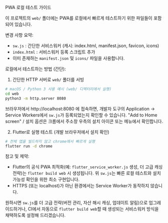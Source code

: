 PWA 로컬 테스트 가이드

이 프로젝트의 `web/` 폴더에는 PWA를 로컬에서 빠르게 테스트하기 위한 파일들이 포함되어 있습니다.

변경 사항 요약:
- `sw.js` : 간단한 서비스워커 (캐시: index.html, manifest.json, favicon, icons)
- `index.html` : 서비스워커 등록 스크립트 추가
- 이미 존재하는 `manifest.json` 및 `icons/` 파일을 사용합니다.

로컬에서 테스트하는 방법 (간단):

1) 간단한 HTTP 서버로 `web/` 폴더를 서빙

```bash
# macOS / Python 3 사용 예시 (web/ 디렉터리에서 실행)
cd web
python3 -m http.server 8080
```

브라우저에서 http://localhost:8080 에 접속하면, 개발자 도구의 Application → Service Workers에서 `sw.js`가 등록되었는지 확인할 수 있습니다. "Add to Home screen" / 설치 옵션은 크롬에서 주소창 우측의 설치 아이콘 또는 메뉴에서 확인합니다.

2) Flutter로 실행 테스트 (개발 브라우저에서 설치 확인)

```bash
# 전체 앱을 빌드하지 않고 chrome에서 빠르게 실행
flutter run -d chrome
```

참고 및 제약:
- Flutter의 공식 PWA 최적화(예: `flutter_service_worker.js` 생성, 더 고급 캐싱 전략)는 `flutter build web` 시 생성됩니다. 위 `sw.js`는 빠른 로컬 테스트와 설치 가능성 확인을 위한 최소 구현입니다.
- HTTPS (또는 localhost)가 아닌 환경에서는 Service Worker가 동작하지 않습니다.

원하시면 `sw.js`를 더 고급 전략(버전 관리, 자산 해시 캐싱, 업데이트 알림)으로 업그레이드하거나, CI에서 자동으로 `flutter build web`할 때 생성되는 서비스워커 방식을 채택하도록 설정해 드리겠습니다.
